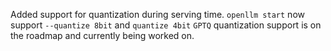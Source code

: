 Added support for quantization during serving time.
`openllm start` now support `--quantize 8bit` and `quantize 4bit`
`GPTQ` quantization support is on the roadmap and currently
being worked on.
